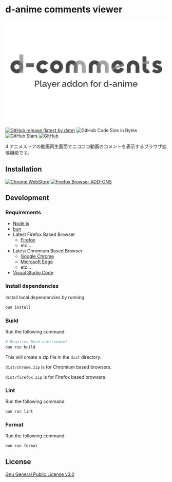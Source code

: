 # d-anime comments viewer

![d-comments logo](./.store/d-comments.png)

[![GitHub release (latest by date)](https://img.shields.io/github/v/release/sopisoft/d-comments)](https://github.com/sopisoft/d-comments/releases/latest)
![GitHub Code Size in Bytes](https://img.shields.io/github/languages/code-size/sopisoft/d-comments)
![GitHub Stars](https://img.shields.io/github/stars/sopisoft/d-comments)
[![GitHub](https://img.shields.io/github/license/sopisoft/d-comments)](./LICENSE.txt)

d アニメストアの動画再生画面でニコニコ動画のコメントを表示するブラウザ拡張機能です。

## Installation

<!-- https://developer.chrome.com/docs/webstore/branding?hl=ja -->
<!-- https://extensionworkshop.com/documentation/publish/promoting-your-extension/ -->

[![Chrome WebStore](https://storage.googleapis.com/web-dev-uploads/image/WlD8wC6g8khYWPJUsQceQkhXSlv1/UV4C4ybeBTsZt43U4xis.png)](https://chrome.google.com/webstore/detail/d-comments/jocjhkklfiaojhhnjiejmimlohaemiep)
[![Firefox Browser ADD-ONS](https://extensionworkshop.com/assets/img/documentation/publish/get-the-addon-178x60px.dad84b42.png)](https://addons.mozilla.org/ja/firefox/addon/d-comments/)

## Development

### Requirements

- [Node.js](https://nodejs.org/ja/)
- [bun](https://bun.sh)
- Latest Firefox Based Browser
  - [Firefox](https://www.mozilla.org/ja/firefox/new/)
  - etc...
- Latest Chromium Based Browser
  - [Google Chrome](https://www.google.com/intl/ja_jp/chrome/)
  - [Microsoft Edge](https://www.microsoft.com/ja-jp/edge)
  - etc...
- [Visual Studio Code](https://code.visualstudio.com/)

### Install dependencies

Install local dependencies by running:

```sh
bun install
```

### Build

Run the following command:

```bash
# Requires Bash environment
bun run build
```

This will create a zip file in the `dist` directory.

`dist/chrome.zip` is for Chromium based browsers.

`dist/firefox.zip` is for Firefox based browsers.

### Lint

Run the following command:

```sh
bun run lint
```

### Format

Run the following command:

```sh
bun run format
```

## License

[Gnu General Public License v3.0](LICENSE.txt)
